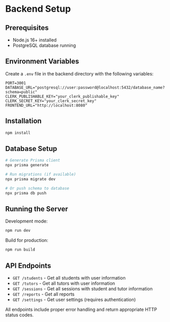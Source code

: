 # Backend Setup

## Prerequisites
- Node.js 16+ installed
- PostgreSQL database running

## Environment Variables
Create a `.env` file in the backend directory with the following variables:

```env
PORT=3001
DATABASE_URL="postgresql://user:password@localhost:5432/database_name?schema=public"
CLERK_PUBLISHABLE_KEY="your_clerk_publishable_key"
CLERK_SECRET_KEY="your_clerk_secret_key"
FRONTEND_URL="http://localhost:8080"
```

## Installation

```bash
npm install
```

## Database Setup

```bash
# Generate Prisma client
npx prisma generate

# Run migrations (if available)
npx prisma migrate dev

# Or push schema to database
npx prisma db push
```

## Running the Server

Development mode:
```bash
npm run dev
```

Build for production:
```bash
npm run build
```

## API Endpoints

- `GET /students` - Get all students with user information
- `GET /tutors` - Get all tutors with user information
- `GET /sessions` - Get all sessions with student and tutor information
- `GET /reports` - Get all reports
- `GET /settings` - Get user settings (requires authentication)

All endpoints include proper error handling and return appropriate HTTP status codes.
